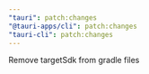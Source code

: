 ```yaml
---
"tauri": patch:changes
"@tauri-apps/cli": patch:changes
"tauri-cli": patch:changes
---
```


Remove targetSdk from gradle files
